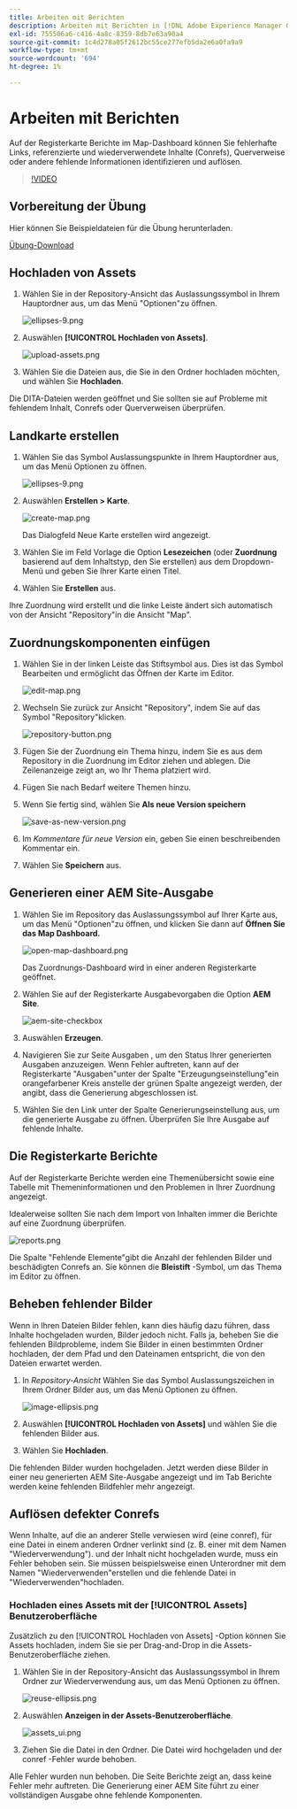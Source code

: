 ```yaml
---
title: Arbeiten mit Berichten
description: Arbeiten mit Berichten in [!DNL Adobe Experience Manager Guides]
exl-id: 755506a6-c416-4a8c-8359-8db7e63a90a4
source-git-commit: 1c4d278a05f2612bc55ce277efb5da2e6a0fa9a9
workflow-type: tm+mt
source-wordcount: '694'
ht-degree: 1%

---
```


# Arbeiten mit Berichten

Auf der Registerkarte Berichte im Map-Dashboard können Sie fehlerhafte Links, referenzierte und wiederverwendete Inhalte (Conrefs), Querverweise oder andere fehlende Informationen identifizieren und auflösen.

>[!VIDEO](https://video.tv.adobe.com/v/339039?quality=12&learn=on)

## Vorbereitung der Übung

Hier können Sie Beispieldateien für die Übung herunterladen.

[Übung-Download](assets/exercises/working-with-reports.zip)

## Hochladen von Assets

1. Wählen Sie in der Repository-Ansicht das Auslassungssymbol in Ihrem Hauptordner aus, um das Menü &quot;Optionen&quot;zu öffnen.

   ![ellipses-9.png](images/ellipses-9.png)

2. Auswählen **[!UICONTROL Hochladen von Assets]**.

   ![upload-assets.png](images/upload-assets.png)

3. Wählen Sie die Dateien aus, die Sie in den Ordner hochladen möchten, und wählen Sie **Hochladen**.

Die DITA-Dateien werden geöffnet und Sie sollten sie auf Probleme mit fehlendem Inhalt, Conrefs oder Querverweisen überprüfen.

## Landkarte erstellen

1. Wählen Sie das Symbol Auslassungspunkte in Ihrem Hauptordner aus, um das Menü Optionen zu öffnen.

   ![ellipses-9.png](images/ellipses-9.png)

2. Auswählen **Erstellen > Karte**.

   ![create-map.png](images/create-map.png)

   Das Dialogfeld Neue Karte erstellen wird angezeigt.

3. Wählen Sie im Feld Vorlage die Option **Lesezeichen** (oder **Zuordnung** basierend auf dem Inhaltstyp, den Sie erstellen) aus dem Dropdown-Menü und geben Sie Ihrer Karte einen Titel.

4. Wählen Sie **Erstellen** aus.

Ihre Zuordnung wird erstellt und die linke Leiste ändert sich automatisch von der Ansicht &quot;Repository&quot;in die Ansicht &quot;Map&quot;.

## Zuordnungskomponenten einfügen

1. Wählen Sie in der linken Leiste das Stiftsymbol aus.
Dies ist das Symbol Bearbeiten und ermöglicht das Öffnen der Karte im Editor.

   ![edit-map.png](images/edit-map.png)

2. Wechseln Sie zurück zur Ansicht &quot;Repository&quot;, indem Sie auf das Symbol &quot;Repository&quot;klicken.

   ![repository-button.png](images/repository-button.png)

3. Fügen Sie der Zuordnung ein Thema hinzu, indem Sie es aus dem Repository in die Zuordnung im Editor ziehen und ablegen.
Die Zeilenanzeige zeigt an, wo Ihr Thema platziert wird.

4. Fügen Sie nach Bedarf weitere Themen hinzu.

5. Wenn Sie fertig sind, wählen Sie **Als neue Version speichern**

   ![save-as-new-version.png](images/save-as-new-version.png)

6. Im *Kommentare für neue Version* ein, geben Sie einen beschreibenden Kommentar ein.

7. Wählen Sie **Speichern** aus.

## Generieren einer AEM Site-Ausgabe

1. Wählen Sie im Repository das Auslassungssymbol auf Ihrer Karte aus, um das Menü &quot;Optionen&quot;zu öffnen, und klicken Sie dann auf **Öffnen Sie das Map Dashboard.**

   ![open-map-dashboard.png](images/open-map-dashboard.png)

   Das Zuordnungs-Dashboard wird in einer anderen Registerkarte geöffnet.
2. Wählen Sie auf der Registerkarte Ausgabevorgaben die Option **AEM Site**.

   ![aem-site-checkbox](images/aem-site-checkbox.png)

3. Auswählen **Erzeugen**.

4. Navigieren Sie zur Seite Ausgaben , um den Status Ihrer generierten Ausgaben anzuzeigen.
Wenn Fehler auftreten, kann auf der Registerkarte &quot;Ausgaben&quot;unter der Spalte &quot;Erzeugungseinstellung&quot;ein orangefarbener Kreis anstelle der grünen Spalte angezeigt werden, der angibt, dass die Generierung abgeschlossen ist.

5. Wählen Sie den Link unter der Spalte Generierungseinstellung aus, um die generierte Ausgabe zu öffnen.
Überprüfen Sie Ihre Ausgabe auf fehlende Inhalte.

## Die Registerkarte Berichte

Auf der Registerkarte Berichte werden eine Themenübersicht sowie eine Tabelle mit Themeninformationen und den Problemen in Ihrer Zuordnung angezeigt.

Idealerweise sollten Sie nach dem Import von Inhalten immer die Berichte auf eine Zuordnung überprüfen.

![reports.png](images/reports.png)

Die Spalte &quot;Fehlende Elemente&quot;gibt die Anzahl der fehlenden Bilder und beschädigten Conrefs an. Sie können die **Bleistift** -Symbol, um das Thema im Editor zu öffnen.

## Beheben fehlender Bilder

Wenn in Ihren Dateien Bilder fehlen, kann dies häufig dazu führen, dass Inhalte hochgeladen wurden, Bilder jedoch nicht. Falls ja, beheben Sie die fehlenden Bildprobleme, indem Sie Bilder in einen bestimmten Ordner hochladen, der dem Pfad und den Dateinamen entspricht, die von den Dateien erwartet werden.

1. In *Repository-Ansicht* Wählen Sie das Symbol Auslassungszeichen in Ihrem Ordner Bilder aus, um das Menü Optionen zu öffnen.

   ![image-ellipsis.png](images/image-ellipsis.png)

2. Auswählen **[!UICONTROL Hochladen von Assets]** und wählen Sie die fehlenden Bilder aus.

3. Wählen Sie **Hochladen**.

Die fehlenden Bilder wurden hochgeladen. Jetzt werden diese Bilder in einer neu generierten AEM Site-Ausgabe angezeigt und im Tab Berichte werden keine fehlenden Bildfehler mehr angezeigt.

## Auflösen defekter Conrefs

Wenn Inhalte, auf die an anderer Stelle verwiesen wird (eine conref), für eine Datei in einem anderen Ordner verlinkt sind (z. B. einer mit dem Namen &quot;Wiederverwendung&quot;). und der Inhalt nicht hochgeladen wurde, muss ein Fehler behoben sein. Sie müssen beispielsweise einen Unterordner mit dem Namen &quot;Wiederverwenden&quot;erstellen und die fehlende Datei in &quot;Wiederverwenden&quot;hochladen.

### Hochladen eines Assets mit der [!UICONTROL Assets] Benutzeroberfläche

Zusätzlich zu den [!UICONTROL Hochladen von Assets] -Option können Sie Assets hochladen, indem Sie sie per Drag-and-Drop in die Assets-Benutzeroberfläche ziehen.

1. Wählen Sie in der Repository-Ansicht das Auslassungssymbol in Ihrem Ordner zur Wiederverwendung aus, um das Menü Optionen zu öffnen.

   ![reuse-ellipsis.png](images/reuse-ellipsis.png)

2. Auswählen **Anzeigen in der Assets-Benutzeroberfläche**.

   ![assets_ui.png](images/assets_ui.png)

3. Ziehen Sie die Datei in den Ordner.
Die Datei wird hochgeladen und der conref -Fehler wurde behoben.

Alle Fehler wurden nun behoben. Die Seite Berichte zeigt an, dass keine Fehler mehr auftreten. Die Generierung einer AEM Site führt zu einer vollständigen Ausgabe ohne fehlende Komponenten.
